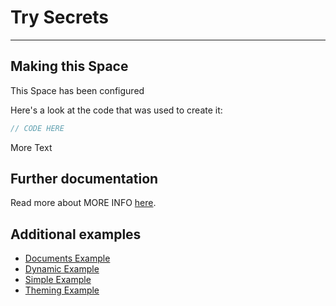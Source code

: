 # Try Secrets

---

## Making this Space

This Space has been configured

Here's a look at the code that was used to create it:

```jsx
// CODE HERE
```

More Text

## Further documentation

Read more about MORE INFO [here](LINK).

## Additional examples

- [Documents Example](https://platform.flatfile.com/getting-started)
- [Dynamic Example](https://platform.flatfile.com/getting-started)
- [Simple Example](https://platform.flatfile.com/getting-started)
- [Theming Example](https://platform.flatfile.com/getting-started)
